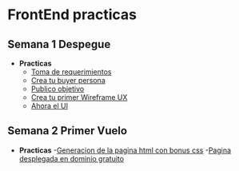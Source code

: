 # FrontEnd practicas

## Semana 1 Despegue

- **Practicas**
	- [Toma de requerimientos](./semana_1_Despege/1.-Reqierimientos.doc)
    - [Crea tu buyer persona](./semana_1_Despege/semana_1_Despege/2.-%20buyer%20persona%20Lic%20Juan%20Perez%20Urquidi.pdf)
	- [Publico objetivo](./semana_1_Despege/3.-Diagrama%20publico%20objetivo%20miro.txt)
	- [Crea tu primer Wireframe UX](./semana_1_Despege/4.-wireframe.pdf)
	- [Ahora el UI](./semana_1_Despege/5.-Abogabot.xd)

## Semana 2 Primer Vuelo

- **Practicas**
	-[Generacion de la pagina html con bonus css](./semana_2_Primer_Vuelo/pasteleria)
	-[Pagina desplegada en dominio gratuito](http://practicapasteleria.x10.mx/)

